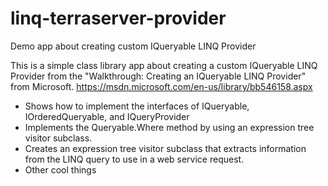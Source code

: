 # linq-terraserver-provider
Demo app about creating custom IQueryable LINQ Provider

This is a simple class library app about creating a custom IQueryable LINQ Provider from the "Walkthrough: Creating an IQueryable LINQ Provider" from Microsoft.
https://msdn.microsoft.com/en-us/library/bb546158.aspx

- Shows how to implement the interfaces of IQueryable<T>, IOrderedQueryable<T>, and IQueryProvider
- Implements the Queryable.Where method by using an expression tree visitor subclass.
- Creates an expression tree visitor subclass that extracts information from the LINQ query to use in a web service request.
- Other cool things

